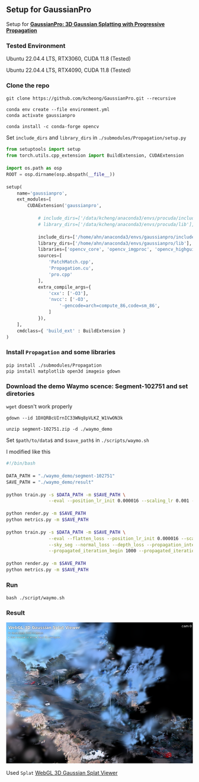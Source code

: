 ## Setup for GaussianPro

Setup for <b>[GaussianPro: 3D Gaussian Splatting with Progressive Propagation](https://github.com/kcheng1021/GaussianPro)</b>

### Tested Environment
Ubuntu 22.04.4 LTS, RTX3060, CUDA 11.8 (Tested)

Ubuntu 22.04.4 LTS, RTX4090, CUDA 11.8 (Tested)

### Clone the repo
```shell
git clone https://github.com/kcheong/GaussianPro.git --recursive
```

```shell
conda env create --file environment.yml
conda activate gaussianpro
```

```shell
conda install -c conda-forge opencv
```

Set `include_dirs` and `library_dirs` in `./submodules/Propagation/setup.py`

```python
from setuptools import setup
from torch.utils.cpp_extension import BuildExtension, CUDAExtension

import os.path as osp
ROOT = osp.dirname(osp.abspath(__file__))

setup(
    name='gaussianpro',
    ext_modules=[
        CUDAExtension('gaussianpro',
            
            # include_dirs=['/data/kcheng/anaconda3/envs/procuda/include/opencv4', '/usr/local/cuda-11.7/include', '.'],
            # library_dirs=['/data/kcheng/anaconda3/envs/procuda/lib'],

            include_dirs=['/home/ahn/anaconda3/envs/gaussianpro/include/opencv4', '/usr/local/cuda-11.8/include', '.'],
            library_dirs=['/home/ahn/anaconda3/envs/gaussianpro/lib'],
            libraries=['opencv_core', 'opencv_imgproc', 'opencv_highgui', 'opencv_imgcodecs'],  
            sources=[
                'PatchMatch.cpp', 
                'Propagation.cu',
                'pro.cpp'
            ],
            extra_compile_args={
                'cxx': ['-O3'],
                'nvcc': ['-O3',
                    '-gencode=arch=compute_86,code=sm_86',
                ]
            }),
    ],
    cmdclass={ 'build_ext' : BuildExtension }
)
```
### Install `Propagation` and some libraries
```shell
pip install ./submodules/Propagation
pip install matplotlib open3d imageio gdown
```

### Download the demo Waymo scence: Segment-102751 and set diretories
`wget` doesn't work properly
```shell
gdown --id 1DXQRBcUIrnIC33WNq8pVLKZ_W1VwON3k
```

```shell
unzip segment-102751.zip -d ./waymo_demo
```



Set `$path/to/data$` and `$save_path$` in `./scripts/waymo.sh`

I modified like this

```bash
#!/bin/bash

DATA_PATH = "./waymo_demo/segment-102751"
SAVE_PATH = "./waymo_demo/result"

python train.py -s $DATA_PATH -m $SAVE_PATH \
                --eval --position_lr_init 0.000016 --scaling_lr 0.001 --percent_dense 0.0005 --port 1021 --dataset waymo 

python render.py -m $SAVE_PATH
python metrics.py -m $SAVE_PATH

python train.py -s $DATA_PATH -m $SAVE_PATH \
                --eval --flatten_loss --position_lr_init 0.000016 --scaling_lr 0.001 --percent_dense 0.0005 --port 1021 --dataset waymo \
                --sky_seg --normal_loss --depth_loss --propagation_interval 30 --depth_error_min_threshold 0.8 --depth_error_max_threshold 1.0 \
                --propagated_iteration_begin 1000 --propagated_iteration_after 12000 --patch_size 20 --lambda_l1_normal 0.001 --lambda_cos_normal 0.001
 
python render.py -m $SAVE_PATH
python metrics.py -m $SAVE_PATH
```

### Run
```shell
bash ./script/waymo.sh
```

### Result
<img src="./gaussianpro_waymo_result.png"> </img>

Used `Splat` [WebGL 3D Gaussian Splat Viewer](https://github.com/antimatter15/splat)

